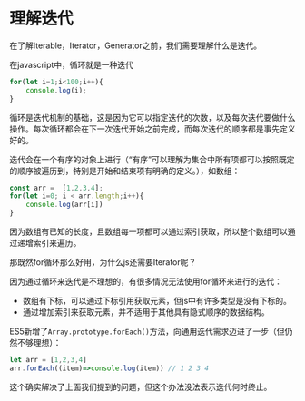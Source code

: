 # 理解迭代
在了解Iterable，Iterator，Generator之前，我们需要理解什么是迭代。

在javascript中，循环就是一种迭代
```js
for(let i=1;i<100;i++){
	console.log(i);
}
```
循环是迭代机制的基础，这是因为它可以指定迭代的次数，以及每次迭代要做什么操作。每次循环都会在下一次迭代开始之前完成，而每次迭代的顺序都是事先定义好的。

迭代会在一个有序的对象上进行（“有序”可以理解为集合中所有项都可以按照既定的顺序被遍历到，特别是开始和结束项有明确的定义。），如数组：
```js
const arr =  [1,2,3,4];
for(let i=0; i < arr.length;i++){
	console.log(arr[i])
}
```
因为数组有已知的长度，且数组每一项都可以通过索引获取，所以整个数组可以通过递增索引来遍历。

那既然for循环那么好用，为什么js还需要Iterator呢？

因为通过循环来迭代是不理想的，有很多情况无法使用for循环来进行的迭代：
 - 数组有下标，可以通过下标引用获取元素，但js中有许多类型是没有下标的。
 - 通过增加索引来获取元素，并不适用于其他具有隐式顺序的数据结构。

ES5新增了`Array.prototype.forEach()`方法，向通用迭代需求迈进了一步（但仍然不够理想）：
```js
let arr = [1,2,3,4]
arr.forEach((item)=>console.log(item)) // 1 2 3 4 
```
这个确实解决了上面我们提到的问题，但这个办法没法表示迭代何时终止。